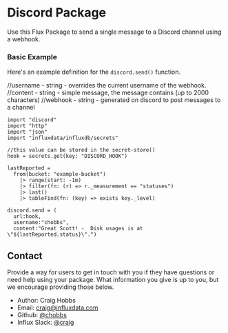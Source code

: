 # Discord Package

Use this Flux Package to send a single message to a Discord channel using a webhook.

### Basic Example

Here's an example definition for the `discord.send()` function.

   //username - string - overrides the current username of the webhook.
    //content - string - simple message, the message contains (up to 2000 characters)
    //webhook - string - generated on discord to post messages to a channel

    import "discord"
    import "http"
    import "json"
    import "influxdata/influxdb/secrets"

    //this value can be stored in the secret-store()
    hook = secrets.get(key: "DISCORD_HOOK")

    lastReported =
      from(bucket: "example-bucket")
        |> range(start: -1m)
        |> filter(fn: (r) => r._measurement == "statuses")
        |> last()
        |> tableFind(fn: (key) => exists key._level)

    discord.send = (
      url:hook,
      username:"chobbs",
      content:"Great Scott! -  Disk usages is at \"${lastReported.status}\".")


## Contact

Provide a way for users to get in touch with you if they have questions or need help using your package. What information you give is up to you, but we encourage providing those below.

- Author: Craig Hobbs
- Email: craig@influxdata.com
- Github: [@chobbs](https://github.com/chobbs)
- Influx Slack: [@craig](https://influxdata.com/slack)

